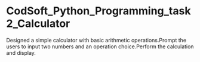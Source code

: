 # CodSoft_Python_Programming_task2_Calculator
Designed a simple calculator with basic arithmetic operations.Prompt the users to input two numbers and an operation choice.Perform the calculation and display.
